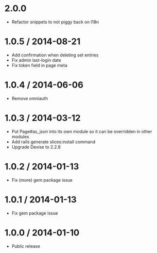 # 2.0.0

* Refactor snippets to not piggy back on I18n

# 1.0.5 / 2014-08-21

* Add confirmation when deleting set entries
* Fix admin last-login date
* Fix token field in page meta

# 1.0.4 / 2014-06-06

* Remove omniauth

# 1.0.3 / 2014-03-12

* Put Page#as_json into its own module so it can be overridden in other modules
* Add rails generate slices:install command
* Upgrade Devise to 2.2.8

# 1.0.2 / 2014-01-13

* Fix (more) gem package issue

# 1.0.1 / 2014-01-13

* Fix gem package issue

# 1.0.0 / 2014-01-10

* Public release

